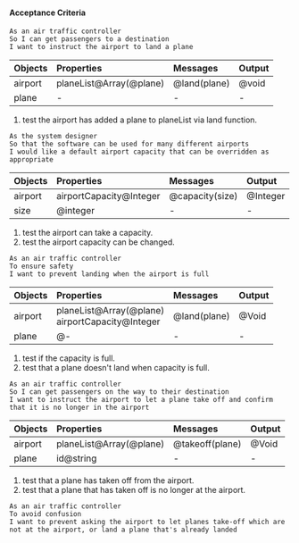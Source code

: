 #### Acceptance Criteria
```
As an air traffic controller
So I can get passengers to a destination
I want to instruct the airport to land a plane
```
| Objects | Properties              | Messages     | Output |
| :------ | :---------------------- | :----------- | :----- |
| airport | planeList@Array(@plane) | @land(plane) | @void  |
| plane   | -                       | -            | -      |

1. test the airport has added a plane to planeList via land function.


```
As the system designer
So that the software can be used for many different airports
I would like a default airport capacity that can be overridden as appropriate
```
| Objects | Properties              | Messages        | Output   |
| :------ | :---------------------- | :-------------- | :------- |
| airport | airportCapacity@Integer | @capacity(size) | @Integer |
| size    | @integer                | -               | -        |

1. test the airport can take a capacity. 
2. test the airport capacity can be changed.  


```
As an air traffic controller
To ensure safety
I want to prevent landing when the airport is full
```
| Objects | Properties                                           | Messages     | Output |
| :------ | :--------------------------------------------------- | :----------- | :----- |
| airport | planeList@Array(@plane) <br> airportCapacity@Integer | @land(plane) | @Void  |
| plane   | @-                                                   | -            | -      |

1. test if the capacity is full.
2. test that a plane doesn't land when capacity is full.


```
As an air traffic controller
So I can get passengers on the way to their destination
I want to instruct the airport to let a plane take off and confirm that it is no longer in the airport
```
| Objects | Properties              | Messages        | Output |
| :------ | :---------------------- | :-------------- | :----- |
| airport | planeList@Array(@plane) | @takeoff(plane) | @Void  |
| plane   | id@string               | -               | -      |

1. test that a plane has taken off from the airport.
2. test that a plane that has taken off is no longer at the airport.


```
As an air traffic controller
To avoid confusion
I want to prevent asking the airport to let planes take-off which are not at the airport, or land a plane that's already landed
```